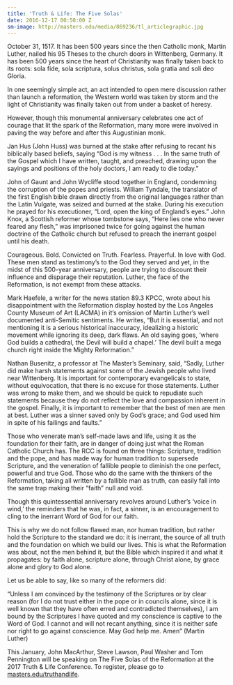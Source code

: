 ```yaml
---
title: 'Truth & Life: The Five Solas'
date: 2016-12-17 00:50:00 Z
sm-image: http://masters.edu/media/869236/tl_articlegraphic.jpg
---
```


October 31, 1517. It has been 500 years since the then Catholic monk, Martin Luther, nailed his 95 Theses to the church doors in Wittenberg, Germany. It has been 500 years since the heart of Christianity was finally taken back to its roots: sola fide, sola scriptura, solus christus, sola gratia and soli deo Gloria.

In one seemingly simple act, an act intended to open mere discussion rather than launch a reformation, the Western world was taken by storm and the light of Christianity was finally taken out from under a basket of heresy.

However, though this monumental anniversary celebrates one act of courage that lit the spark of the Reformation, many more were involved in paving the way before and after this Augustinian monk.

Jan Hus (John Huss) was burned at the stake after refusing to recant his biblically based beliefs, saying “God is my witness . . . In the same truth of the Gospel which I have written, taught, and preached, drawing upon the sayings and positions of the holy doctors, I am ready to die today.”

John of Gaunt and John Wycliffe stood together in England, condemning the corruption of the popes and priests. William Tyndale, the translator of the first English bible drawn directly from the original languages rather than the Latin Vulgate, was seized and burned at the stake. During his execution he prayed for his executioner, “Lord, open the king of England’s eyes.” John Knox, a Scottish reformer whose tombstone says, “Here lies one who never feared any flesh,” was imprisoned twice for going against the human doctrine of the Catholic church but refused to preach the inerrant gospel until his death.

Courageous. Bold. Convicted on Truth. Fearless. Prayerful. In love with God. These men stand as testimony’s to the God they served and yet, in the midst of this 500-year anniversary, people are trying to discount their influence and disparage their reputation. Luther, the face of the Reformation, is not exempt from these attacks.

Mark Haefele, a writer for the news station 89.3 KPCC, wrote about his disappointment with the Reformation display hosted by the Los Angeles County Museum of Art (LACMA) in it’s omission of Martin Luther’s well documented anti-Semitic sentiments. He writes, “But it is essential, and not mentioning it is a serious historical inaccuracy, idealizing a historic movement while ignoring its deep, dark flaws. An old saying goes, ‘where God builds a cathedral, the Devil will build a chapel.’ The devil built a mega church right inside the Mighty Reformation.”

Nathan Busenitz, a professor at The Master’s Seminary, said, “Sadly, Luther did make harsh statements against some of the Jewish people who lived near Wittenberg. It is important for contemporary evangelicals to state, without equivocation, that there is no excuse for those statements. Luther was wrong to make them, and we should be quick to repudiate such statements because they do not reflect the love and compassion inherent in the gospel. Finally, it is important to remember that the best of men are men at best. Luther was a sinner saved only by God’s grace; and God used him in spite of his failings and faults.”

Those who venerate man’s self-made laws and life, using it as the foundation for their faith, are in danger of doing just what the Roman Catholic Church has. The RCC is found on three things: Scripture, tradition and the pope, and has made way for human tradition to supersede Scripture, and the veneration of fallible people to diminish the one perfect, powerful and true God. Those who do the same with the thinkers of the Reformation, taking all written by a fallible man as truth, can easily fall into the same trap making their “faith” null and void.

Though this quintessential anniversary revolves around Luther’s ‘voice in wind,’ the reminders that he was, in fact, a sinner, is an encouragement to cling to the inerrant Word of God for our faith.

This is why we do not follow flawed man, nor human tradition, but rather hold the Scripture to the standard we do: it is inerrant, the source of all truth and the foundation on which we build our lives. This is what the Reformation was about, not the men behind it, but the Bible which inspired it and what it propagates: by faith alone, scripture alone, through Christ alone, by grace alone and glory to God alone.

Let us be able to say, like so many of the reformers did:

“Unless I am convinced by the testimony of the Scriptures or by clear reason (for I do not trust either in the pope or in councils alone, since it is well known that they have often erred and contradicted themselves), I am bound by the Scriptures I have quoted and my conscience is captive to the Word of God. I cannot and will not recant anything, since it is neither safe nor right to go against conscience. May God help me. Amen” (Martin Luther)

This January, John MacArthur, Steve Lawson, Paul Washer and Tom Pennington will be speaking on The Five Solas of the Reformation at the 2017 Truth & Life Conference. To register, please go to [masters.edu/truthandlife](http://masters.edu/student-life/campus-ministries/truthandlife/ "truthandlife").